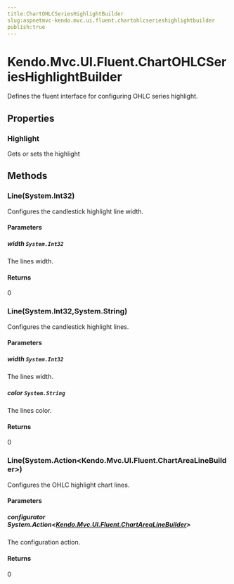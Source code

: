 ```yaml
---
title:ChartOHLCSeriesHighlightBuilder
slug:aspnetmvc-kendo.mvc.ui.fluent.chartohlcserieshighlightbuilder
publish:true
---
```


# Kendo.Mvc.UI.Fluent.ChartOHLCSeriesHighlightBuilder
Defines the fluent interface for configuring OHLC series highlight.


## Properties
### Highlight
Gets or sets the highlight



## Methods

### Line(System.Int32)
Configures the candlestick highlight line width.


#### Parameters

##### width `System.Int32`
The lines width.



#### Returns
0


### Line(System.Int32,System.String)
Configures the candlestick highlight lines.


#### Parameters

##### width `System.Int32`
The lines width.

##### color `System.String`
The lines color.



#### Returns
0


### Line(System.Action\<Kendo.Mvc.UI.Fluent.ChartAreaLineBuilder\>)
Configures the OHLC highlight chart lines.


#### Parameters

##### configurator System.Action<[Kendo.Mvc.UI.Fluent.ChartAreaLineBuilder](/api/wrappers/aspnet-mvc/Kendo.Mvc.UI.Fluent/ChartAreaLineBuilder)>
The configuration action.



#### Returns
0



